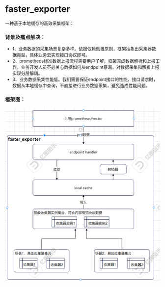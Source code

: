 # faster_exporter
一种基于本地缓存的高效采集框架：
### 背景及痛点解决：
- 1、业务数据的采集场景复杂多样。依据依赖倒置原则，框架抽象出采集器数据类型，具体业务去实现接口协议即可。
- 2、prometheus标准数据上报流程需要用户了解。框架完成数据解析和上报工作，业务开发人员不必关心数据如何从endpoint暴漏，对数据采集和解析上报实现分层解耦。
- 3、业务数据采集性能低。我们需要保证endpoint接口的性能，接口请求时，数据从本地缓存中查询，不直接进行业务数据采集，避免造成性能问题。
### 框架图：
![](./asset/faster_exporter.png)